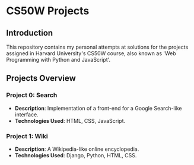 # CS50W Projects

## Introduction

This repository contains my personal attempts at solutions for the projects assigned in Harvard University's CS50W course, also known as 'Web Programming with Python and JavaScript'. 

## Projects Overview

### Project 0: Search
- **Description**: Implementation of a front-end for a Google Search-like interface.
- **Technologies Used**: HTML, CSS, JavaScript.

### Project 1: Wiki
- **Description**: A Wikipedia-like online encyclopedia.
- **Technologies Used**: Django, Python, HTML, CSS.

<!-- ### Project 2: Commerce
- **Description**: An eBay-like e-commerce auction site.
- **Technologies Used**: Django, Python, HTML, CSS, JavaScript.

### Project 3: Mail
- **Description**: A front-end for an email client that makes API calls to send and receive emails.
- **Technologies Used**: JavaScript, HTML, CSS.

### Project 4: Network
- **Description**: A Twitter-like social network website.
- **Technologies Used**: Django, Python, JavaScript, HTML, CSS.

